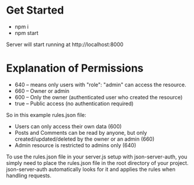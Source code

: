 # Get Started
- npm i
- npm start

Server will start running at http://localhost:8000

# Explanation of Permissions

- 640 – means only users with "role": "admin" can access the resource.
- 660 – Owner or admin
- 600 – Only the owner (authenticated user who created the resource)
- true – Public access (no authentication required)

So in this example rules.json file:

- Users can only access their own data (600)
- Posts and Comments can be read by anyone, but only created/updated/deleted by the owner or an admin (660)
- Admin resource is restricted to admins only (640)

To use the rules.json file in your server.js setup with json-server-auth, you simply need to place the rules.json file in the root directory of your project. json-server-auth automatically looks for it and applies the rules when handling requests.

